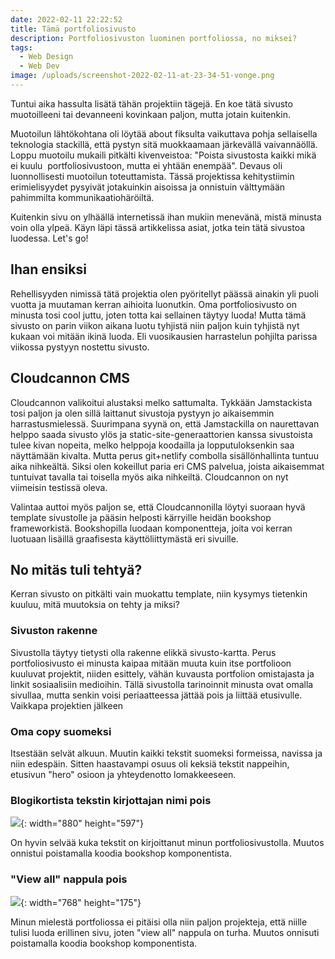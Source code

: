 ```yaml
---
date: 2022-02-11 22:22:52
title: Tämä portfoliosivusto
description: Portfoliosivuston luominen portfoliossa, no miksei?
tags:
  - Web Design
  - Web Dev
image: /uploads/screenshot-2022-02-11-at-23-34-51-vonge.png
---
```

Tuntui aika hassulta lisätä tähän projektiin tägejä. En koe tätä sivusto muotoilleeni tai devanneeni kovinkaan paljon, mutta jotain kuitenkin.

Muotoilun lähtökohtana oli löytää about fiksulta vaikuttava pohja sellaisella teknologia stackillä, että pystyn sitä muokkaamaan järkevällä vaivannäöllä. Loppu muotoilu mukaili pitkälti kivenveistoa: "Poista sivustosta kaikki mikä ei kuulu&nbsp; portfoliosivustoon, mutta ei yhtään enempää". Devaus oli luonnollisesti muotoilun toteuttamista. Tässä projektissa kehitystiimin erimielisyydet pysyivät jotakuinkin aisoissa ja onnistuin välttymään pahimmilta kommunikaatiohäröiltä.

Kuitenkin sivu on ylhäällä internetissä ihan mukiin menevänä, mistä minusta voin olla ylpeä. Käyn läpi tässä artikkelissa asiat, jotka tein tätä sivustoa luodessa. Let's go\!

## Ihan ensiksi

Rehellisyyden nimissä tätä projektia olen pyöritellyt päässä ainakin yli puoli vuotta ja muutaman kerran aihioita luonutkin. Oma portfoliosivusto on minusta tosi cool juttu, joten totta kai sellainen täytyy luoda\! Mutta tämä sivusto on parin viikon aikana luotu tyhjistä niin paljon kuin tyhjistä nyt kukaan voi mitään ikinä luoda. Eli vuosikausien harrastelun pohjilta parissa viikossa pystyyn nostettu sivusto.

## Cloudcannon CMS

Cloudcannon valikoitui alustaksi melko sattumalta. Tykkään Jamstackista tosi paljon ja olen sillä laittanut sivustoja pystyyn jo aikaisemmin harrastusmielessä. Suurimpana syynä on, että Jamstackilla on naurettavan helppo saada sivusto ylös ja static-site-generaattorien kanssa sivustoista tulee kivan nopeita, melko helppoja koodailla ja lopputuloksenkin saa näyttämään kivalta. Mutta perus git+netlify combolla sisällönhallinta tuntuu aika nihkeältä. Siksi olen kokeillut paria eri CMS palvelua, joista aikaisemmat tuntuivat tavalla tai toisella myös aika nihkeiltä. Cloudcannon on nyt viimeisin testissä oleva.

Valintaa auttoi myös paljon se, että Cloudcannonilla löytyi suoraan hyvä template sivustolle ja pääsin helposti kärryille heidän bookshop frameworkistä. Bookshopilla luodaan komponentteja, joita voi kerran luotuaan lisäillä graafisesta käyttöliittymästä eri sivuille.

## No mitäs tuli tehtyä?

Kerran sivusto on pitkälti vain muokattu template, niin kysymys tietenkin kuuluu, mitä muutoksia on tehty ja miksi?

### Sivuston rakenne

Sivustolla täytyy tietysti olla rakenne elikkä sivusto-kartta. Perus portfoliosivusto ei minusta kaipaa mitään muuta kuin itse portfolioon kuuluvat projektit, niiden esittely, vähän kuvausta portfolion omistajasta ja linkit sosiaalisiin medioihin. Tällä sivustolla tarinoinnit minusta ovat omalla sivullaa, mutta senkin voisi periaatteessa jättää pois ja liittää etusivulle. Vaikkapa projektien jälkeen

### Oma copy suomeksi

Itsestään selvät alkuun. Muutin kaikki tekstit suomeksi formeissa, navissa ja niin edespäin. Sitten haastavampi osuus oli keksiä tekstit nappeihin, etusivun "hero" osioon ja yhteydenotto lomakkeeseen.

### Blogikortista tekstin kirjottajan nimi pois

![](/uploads/yhdistetty-author.png){: width="880" height="597"}

On hyvin selvää kuka tekstit on kirjoittanut minun portfoliosivustolla. Muutos onnistui poistamalla koodia bookshop komponentista.

### "View all" nappula pois

![](/uploads/view-all.PNG){: width="768" height="175"}

Minun mielestä portfoliossa ei pitäisi olla niin paljon projekteja, että niille tulisi luoda erillinen sivu, joten "view all" nappula on turha. Muutos onnisuti poistamalla koodia bookshop komponentista.

&nbsp;

&nbsp;
